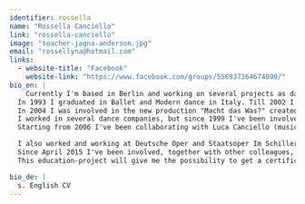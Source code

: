 ```yaml
---
identifier: rossella
name: "Rossella Canciello"
link: "rossella-canciello"
image: "teacher-jagna-anderson.jpg"
email: "rossellyna@hotmail.com"
links:
  - website-title: "Facebook"
    website-link: "https://www.facebook.com/groups/556937364674090/"
bio_en: |
    Currently I'm based in Berlin and working on several projects as dancer and choreographer, beside my commitment as dance teacher, I’m also teaching GYROKINESIS® method.  
  In 1993 I graduated in Ballet and Modern dance in Italy. Till 2002 I kept increasing my knowledge with teachers such as D. Zambrano, I. Wolfe, C. Carlson and S. Linke.  
  In 2004 I was involved in the new production "Macht das Was?" created by Susanne Linke for Versiliadanza company. From 2005 to 2007 I took part of the evening Solos choreographed by us, as company's dancers, and coached by S. Linke.  
  I worked in several dance companies, but since 1999 I've been involved as dancer, choreographer and now as guest in the "BorderLine Danza" contemporary dance company.  
  Starting from 2006 I've been collaborating with Luca Canciello (musician and composer) creating "Stepstuned", a project focused on the research of interaction between noise/sound and movement.  

  I also worked and working at Deutsche Oper and Staatsoper Im Schiller Theater for several projects. Next to my dance activity as choreographer and dancer, I constantly teach contemporary technique, composition and improvissation. Since 2013 I’ve been working with S. Linke as assistant and interpreter during her workshops across Europe. With my projects, coached by her, I performed in several Festivals(100grad Berlin,Tanznacht Berlin, Die Lange Nacht der Opern und Theater, 638 Kilo Tanz Festival ).
  Since April 2015 I've been involved, together with other colleagues, in the "Inner Suspension" project, which is the S. Linke's technique. 
  This education-project will give me the possibility to get a certification and be authorized to teach the Inner Suspension technique.  

bio_de: |
  s. English CV  
---
```


